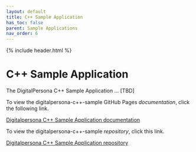 ```yaml
---
layout: default
title: C++ Sample Application
has_toc: false
parent: Sample Applications
nav_order: 6  
---
```


{% include header.html %}
<BR>

# C++ Sample Application

The DigitalPersona C++ Sample Application ... [TBD]

To view the digitalpersona-c++-sample GitHub Pages *documentation*,  click the following link.

[Digitalpersona C++ Sample Application  documentation](https://hidglobal.github.io/digitalpersona-native-api#sample-applications.md/)

To view the digitalpersona-c++-sample *repository*,  click this link.

[Digitalpersona C++ Sample Application repository](https://github.com/hidglobal/digitalpersona-sample-cpp/)
